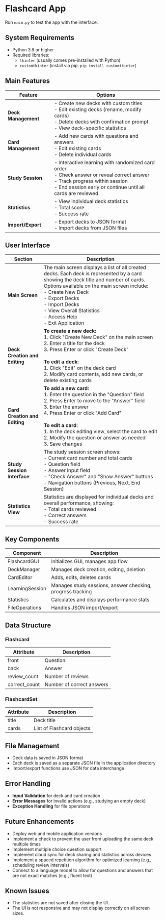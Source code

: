 # Flashcard App

Run `main.py` to test the app with the interface.

## System Requirements

- Python 3.8 or higher
- Required libraries:
  - `tkinter` (usually comes pre-installed with Python)
  - `customtkinter` (install via pip: `pip install customtkinter`)

## Main Features



| Feature          | Options                                                                                 |
|------------------|-----------------------------------------------------------------------------------------|
| **Deck Management** | - Create new decks with custom titles <br> - Edit existing decks (rename, modify cards) <br> - Delete decks with confirmation prompt <br> - View deck-specific statistics  |
| **Card Management** | - Add new cards with questions and answers <br> - Edit existing cards <br> - Delete individual cards  |
| **Study Session**   | - Interactive learning with randomized card order <br> - Check answer or reveal correct answer <br> - Track progress within session <br> - End session early or continue until all cards are reviewed  |
| **Statistics**      | - View individual deck statistics <br> - Total score <br> - Success rate  |
| **Import/Export**   | - Export decks to JSON format <br> - Import decks from JSON files  |


## User Interface

| Section               | Description                                                                                              |
|-----------------------|----------------------------------------------------------------------------------------------------------|
| **Main Screen**       | The main screen displays a list of all created decks. Each deck is represented by a card showing the deck title and number of cards. Options available on the main screen include:<br>- Create New Deck<br>- Export Decks<br>- Import Decks<br>- View Overall Statistics<br>- Access Help<br>- Exit Application |
| **Deck Creation and Editing** | **To create a new deck:**<br>1. Click "Create New Deck" on the main screen<br>2. Enter a title for the deck<br>3. Press Enter or click "Create Deck"<br><br>**To edit a deck:**<br>1. Click "Edit" on the deck card<br>2. Modify card contents, add new cards, or delete existing cards |
| **Card Creation and Editing** | **To add a new card:**<br>1. Enter the question in the "Question" field<br>2. Press Enter to move to the "Answer" field<br>3. Enter the answer<br>4. Press Enter or click "Add Card"<br><br>**To edit a card:**<br>1. In the deck editing view, select the card to edit<br>2. Modify the question or answer as needed<br>3. Save changes |
| **Study Session Interface** | The study session screen shows:<br>- Current card number and total cards<br>- Question field<br>- Answer input field<br>- "Check Answer" and "Show Answer" buttons<br>- Navigation buttons (Previous, Next, End Session) |
| **Statistics View**   | Statistics are displayed for individual decks and overall performance, showing:<br>- Total cards reviewed<br>- Correct answers<br>- Success rate |


## Key Components

| Component       | Description                                                      |
|-----------------|------------------------------------------------------------------|
| FlashcardGUI    | Initializes GUI, manages app flow                                |
| DeckManager     | Manages deck creation, editing, deletion                         |
| CardEditor      | Adds, edits, deletes cards                                       |
| LearningSession | Manages study sessions, answer checking, progress tracking       |
| Statistics      | Calculates and displays performance stats                        |
| FileOperations  | Handles JSON import/export                                       |

## Data Structure

### Flashcard

| Attribute      | Description            |
|----------------|------------------------|
| front          | Question               |
| back           | Answer                 |
| review_count   | Number of reviews      |
| correct_count  | Number of correct answers |

### FlashcardSet

| Attribute      | Description              |
|----------------|--------------------------|
| title          | Deck title               |
| cards          | List of Flashcard objects|


## File Management

- Deck data is saved in JSON format
- Each deck is saved as a separate JSON file in the application directory
- Import/export functions use JSON for data interchange

## Error Handling

- **Input Validation** for deck and card creation
- **Error Messages** for invalid actions (e.g., studying an empty deck)
- **Exception Handling** for file operations

## Future Enhancements

- Deploy web and mobile application versions
- Implement a check to prevent the user from uploading the same deck multiple times
- Implement multiple choice question support
- Implement cloud sync for deck sharing and statistics across devices
- Implement a spaced repetition algorithm for optimized learning (e.g., scheduling review intervals)
- Connect to a language model to allow for questions and answers that are not exact matches (e.g., fluent text)

## Known Issues

- The statistics are not saved after closing the UI.
- The UI is not responsive and may not display correctly on all screen sizes.

